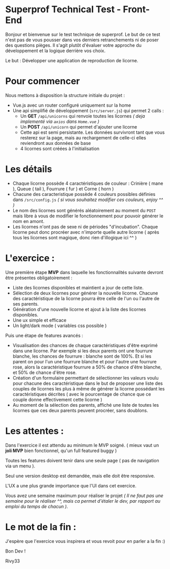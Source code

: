 # Superprof Technical Test - Front-End

Bonjour et bienvenue sur le test technique de superprof.
Le but de ce test n'est pas de vous pousser dans vos derniers retranchements ni de poser des questions pièges.
Il s'agit plutôt d'évaluer votre approche du développement et la logique derrière vos choix.

Le but : Développer une application de reproduction de licorne.

# Pour commencer

Nous mettons à disposition la structure initiale du projet : 
- Vue.js avec un router configuré uniquement sur la home
- Une api simplifié de développement (`src/server.js`) qui permet 2 calls :
  - Un **GET** `/api/unicorns` qui renvoie toutes les licornes *( deja implementé via `axios` dans `Home.vue` )*
  - Un **POST** `/api/unicorn` qui permet d'ajouter une licorne
  - Cette api est semi persistante. Les données survivront tant que vous resterez sur la page, mais au rechargement de celle-ci elles reviendront aux données de base
  - 4 licornes sont créées à l'initialisation

# Les détails

- Chaque licorne possède 4 caractéristiques de couleur : Crinière ( mane ), Queue ( tail ), Fourrure ( fur ) et Corne ( horn )
- Chacune des caracteristique possède 4 couleurs possibles définies dans `/src/config.js` *( si vous souhaitez modifier ces couleurs, enjoy ^^ )*
- Le nom des licornes sont générés aléatoirement au moment du `POST` mais libre à vous de modifier le fonctionnement pour pouvoir générer le nom en amont.
- Les licornes n'ont pas de sexe ni de périodes "d'incubation". Chaque licorne peut donc procréer avec n'importe quelle autre licorne ( après tous les licornes sont magique, donc rien d'illogique ici ^^ )

# L'exercice :

Une première étape **MVP** dans laquelle les fonctionnalités suivante devront être présentes obligatoirement :
- Liste des licornes disponibles et maintient a jour de cette liste.
- Sélection de deux licornes pour générer la nouvelle licorne. Chacune des caractéristique de la licorne pourra être celle de l'un ou l'autre de ses parents.
- Génération d'une nouvelle licorne et ajout à la liste des licornes disponibles.
- Une ux simple et efficace
- Un light/dark mode ( variables css possible )

Puis une étape de features avancés :
- Visualisation des chances de chaque caractéristiques d'être exprimé dans une licorne. Par exemple si les deux parents ont une fourrure blanche, les chances de fourrure : blanche sont de 100%. Et si les parent on pour l'un une fourrure blanche et pour l'autre une fourrure rose, alors la caractéristique fourrure a 50% de chance d'être blanche, et 50% de chance d'être rose.
- Création d'un formulaire permettant de sélectionner les valeurs voulu pour chacune des caractéristique dans le but de proposer une liste des couples de licornes les plus à même de générer la licorne possédant les caractéristiques décrites ( avec le pourcentage de chance que ce couple donne effectivement cette licorne )
- Au moment de la sélection des parents, affiché une liste de toutes les licornes que ces deux parents peuvent procréer, sans doublons.

# Les attentes : 

Dans l'exercice il est attendu au minimum le MVP soigné. ( mieux vaut un **joli MVP** bien fonctionnel, qu'un full featured buggy )

Toutes les features doivent tenir dans une seule page ( pas de navigation via un menu ).

Seul une version desktop est demandée, mais elle doit être responsive.

L'UX a une plus grande importance que l'UI dans cet exercice.

Vous avez une semaine maximum pour réaliser le projet *( Il ne faut pas une semaine pour le réaliser ^^, mais ca permet d'étaler le dev, par rapport au emploi du temps de chacun )*.

# Le mot de la fin :

J'espère que l'exercice vous inspirera et vous revoit pour en parler a la fin :)

Bon Dev !

Rivy33